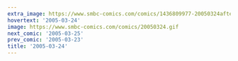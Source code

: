 ```yaml
---
extra_image: https://www.smbc-comics.com/comics/1436809977-20050324after.png
hovertext: '2005-03-24'
image: https://www.smbc-comics.com/comics/20050324.gif
next_comic: '2005-03-25'
prev_comic: '2005-03-23'
title: '2005-03-24'
---
```



